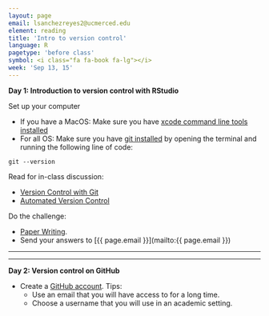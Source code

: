 ```yaml
---
layout: page
email: lsanchezreyes2@ucmerced.edu
element: reading
title: 'Intro to version control'
language: R
pagetype: 'before class'
symbol: <i class="fa fa-book fa-lg"></i>
week: 'Sep 13, 15'
---
```


**Day 1: Introduction to version control with RStudio**
<!-- from https://github.com/ericlind/data-mgmt-4-biologists/blob/gh-pages/readings/R-intro.md-->

Set up your computer

* If you have a MacOS: Make sure you have [xcode command line tools installed](https://www.freecodecamp.org/news/install-xcode-command-line-tools/)
* For all OS: Make sure you have [git installed](https://carpentries.github.io/workshop-template/#git) by opening the terminal and running the following line of code:

```
git --version
```

Read for in-class discussion:

* [Version Control with Git](https://swcarpentry.github.io/git-novice/)
* [Automated Version Control](https://swcarpentry.github.io/git-novice/01-basics/index.html)


Do the challenge:

* [Paper Writing](https://swcarpentry.github.io/git-novice/01-basics/index.html#paper-writing).
* Send your answers to [{{ page.email }}](mailto:{{ page.email }})


<!-- [Best Practices for Scientific Computing](http://journals.plos.org/plosbiology/article?id=10.1371/journal.pbio.1001745). -->

---
---

**Day 2: Version control on GitHub**

* Create a [GitHub account](https://github.com/login). Tips:
  - Use an email that you will have access to for a long time.
  - Choose a username that you will use in an academic setting.
